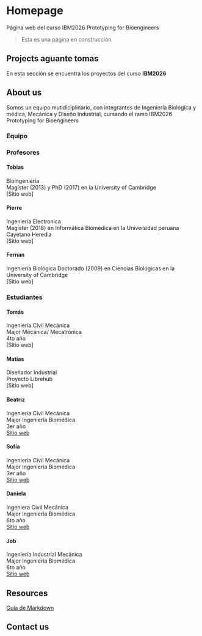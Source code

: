 # Homepage
Página web del curso IBM2026 Prototyping for Bioengineers

> Esta es una página en construcción.

## Projects aguante tomas

En esta sección se encuentra los proyectos del curso **IBM2026**

## About us

Somos un equipo mutidiciplinario, con integrantes de Ingeniería Biológica y médica, Mecánica y Diseño Industrial, cursando el ramo IBM2026 Prototyping for Bioengineers

### Equipo

### Profesores

#### Tobias
Bioingeniería <br>
Magíster (2013) y PhD (2017) en la University of Cambridge <br>
[Sitio web]

#### Pierre
Ingeniería Electronica <br>
Magíster (2018) en Informática Biomédica en la Universidad peruana Cayetano Heredia <br>
[Sitio web]

#### Fernan
Ingeniería Biológica
Doctorado (2009) en Ciencias Biológicas en la University of Cambridge <br>
[Sitio web]

### Estudiantes

#### Tomás
Ingeniería Civil Mecánica <br>
Major Mecánica/ Mecatrónica <br>
4to año <br>
[Sitio web]

#### Matías
Diseñador Industrial <br>
Proyecto Librehub <br>
[Sitio web]

#### Beatriz
Ingeniería Civil Mecánica <br>
Major Ingeniería Biomédica <br>
3er año <br>
[Sitio web](bvsepul.github.io)

#### Sofía
Ingeniería Civil Mecánica <br>
Major Ingeniería Biomédica <br>
3er año <br>
[Sitio web](SofiaDuarteSch.github.io)

#### Daniela
Ingeniera Civil Mecánica <br>
Major Ingeniería Biomédica <br>
6to año <br>
[Sitio web](D4n1G0m3zgithub.io)

#### Job
Ingeniería Industrial Mecánica <br>
Major Ingeniería Biomédica <br>
6to año <br>
[Sitio web](joblopeza.github.io)

## Resources

[Guía de Markdown](https://www.markdownguide.org/basic-syntax)

## Contact us
